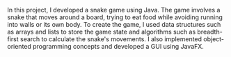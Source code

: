 In this project, I developed a snake game using Java. The game involves a snake that moves around a board, trying to eat food while avoiding running into walls or its own body. To create the game, I used data structures such as arrays and lists to store the game state and algorithms such as breadth-first search to calculate the snake's movements. I also implemented object-oriented programming concepts and developed a GUI using JavaFX. 
